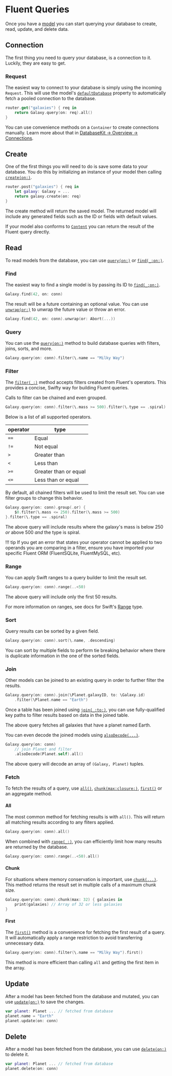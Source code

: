 # Fluent Queries

Once you have a [model](models.md) you can start querying your database to create, read, update, and delete data.

## Connection

The first thing you need to query your database, is a connection to it. Luckily, they are easy to get.

### Request

The easiest way to connect to your database is simply using the incoming `Request`. This will use the model's [`defaultDatabase`](https://api.vapor.codes/fluent/latest/Fluent/Protocols/Model.html#/s:6Fluent5ModelPAAE15defaultDatabase0D3Kit0D10IdentifierVy0D0QzGSgvpZ) property to automatically fetch a pooled connection to the database. 

```swift
router.get("galaxies") { req in
    return Galaxy.query(on: req).all()
}
```

You can use convenience methods on a `Container` to create connections manually. Learn more about that in [DatabaseKit &rarr; Overview &rarr; Connections](../database-kit/overview.md#connections).

## Create

One of the first things you will need to do is save some data to your database. You do this by initializing an instance of your model then calling [`create(on:)`](https://api.vapor.codes/fluent/latest/Fluent/Protocols/Model.html#/s:6Fluent5ModelPAAE6create2on3NIO15EventLoopFutureCyxG11DatabaseKit0I11Connectable_p_tF).

```swift
router.post("galaxies") { req in
    let galaxy: Galaxy = ... 
    return galaxy.create(on: req)
}
```

The create method will return the saved model. The returned model will include any generated fields such as the ID or fields with default values.

If your model also conforms to [`Content`](https://api.vapor.codes/vapor/latest/Vapor/Protocols/Content.html) you can return the result of the Fluent query directly.


## Read

To read models from the database, you can use [`query(on:)`](https://api.vapor.codes/fluent/latest/Fluent/Protocols/Model.html#/s:6Fluent5ModelPAAE6create2on3NIO15EventLoopFutureCyxG11DatabaseKit0I11Connectable_p_tF) or [`find(_:on:)`](https://api.vapor.codes/fluent/latest/Fluent/Protocols/Model.html#/s:6Fluent5ModelPAAE4find_2on3NIO15EventLoopFutureCyxSgG2IDQz_11DatabaseKit0J11Connectable_ptFZ).

### Find

The easiest way to find a single model is by passing its ID to [`find(_:on:)`](https://api.vapor.codes/fluent/latest/Fluent/Protocols/Model.html#/s:6Fluent5ModelPAAE4find_2on3NIO15EventLoopFutureCyxSgG2IDQz_11DatabaseKit0J11Connectable_ptFZ).

```swift
Galaxy.find(42, on: conn)
```

The result will be a future containing an optional value. You can use [`unwrap(or:)`](https://api.vapor.codes/core/latest/Core/Extensions/Future.html#/s:3NIO15EventLoopFutureC4CoreAD12OptionalTypeRzlE6unwrap2orACy07WrappedG0QzGs5Error_pyXA_tF) to unwrap the future value or throw an error.

```swift
Galaxy.find(42, on: conn).unwrap(or: Abort(...))
```

### Query

You can use the [`query(on:)`](https://api.vapor.codes/fluent/latest/Fluent/Protocols/Model.html#/s:6Fluent5ModelPAAE6create2on3NIO15EventLoopFutureCyxG11DatabaseKit0I11Connectable_p_tF) method to build database queries with filters, joins, sorts, and more. 

```swift
Galaxy.query(on: conn).filter(\.name == "Milky Way")
```

### Filter

The [`filter(_:)`](https://api.vapor.codes/fluent/latest/Fluent/Classes/QueryBuilder.html#/s:6Fluent12QueryBuilderC6filteryACyxq_GXDAA14FilterOperatorVyxq_GF) method accepts filters created from Fluent's operators. This provides a concise, Swifty way for building Fluent queries.

Calls to filter can be chained and even grouped.

```swift
Galaxy.query(on: conn).filter(\.mass >= 500).filter(\.type == .spiral)
```

Below is a list of all supported operators.

|operator|type|
|-|-|
|`==`|Equal|
|`!=`|Not equal|
|`>`|Greater than|
|`<`|Less than|
|`>=`|Greater than or equal|
|`<=`|Less than or equal|

By default, all chained filters will be used to limit the result set. You can use filter groups to change this behavior.

```swift
Galaxy.query(on: conn).group(.or) {
    $0.filter(\.mass <= 250).filter(\.mass >= 500)
}.filter(\.type == .spiral)
```

The above query will include results where the galaxy's mass is below 250 _or_ above 500 _and_ the type is spiral.

!!! tip
    If you get an error that states your operator cannot be applied to two operands you are comparing in a filter,
    ensure you have imported your specific Fluent ORM (FluentSQLite, FluentMySQL, etc).

### Range

You can apply Swift ranges to a query builder to limit the result set.

```swift
Galaxy.query(on: conn).range(..<50)
```

The above query will include only the first 50 results.

For more information on ranges, see docs for Swift's [Range](https://developer.apple.com/documentation/swift/range) type.

### Sort

Query results can be sorted by a given field. 

```swift
Galaxy.query(on: conn).sort(\.name, .descending)
```

You can sort by multiple fields to perform tie breaking behavior where there is duplicate information in the one of the sorted fields.

### Join

Other models can be joined to an existing query in order to further filter the results. 

```swift
Galaxy.query(on: conn).join(\Planet.galaxyID, to: \Galaxy.id)
    .filter(\Planet.name == "Earth")
```

Once a table has been joined using [`join(_:to:)`](https://api.vapor.codes/fluent/latest/Fluent/Classes/QueryBuilder.html#/s:6Fluent12QueryBuilderCA2A14JoinSupportingRzrlE4join_2to6methodACyxq_GXDs7KeyPathCyqd__qd_0_G_AJyqd_1_qd_2_G0bD6MethodQztr2_lF), you can use fully-qualified key paths to filter results based on data in the joined table.

The above query fetches all galaxies that have a planet named Earth.

You can even decode the joined models using [`alsoDecode(...)`](https://api.vapor.codes/fluent/latest/Fluent/Classes/QueryBuilder.html#/s:6Fluent12QueryBuilderC10alsoDecodeyACyxq__qd__tGqd__mAA5ModelRd__lF).

```swift
Galaxy.query(on: conn)
    // join Planet and filter
    .alsoDecode(Planet.self).all()
```

The above query will decode an array of `(Galaxy, Planet)` tuples.

### Fetch

To fetch the results of a query, use [`all()`](https://api.vapor.codes/fluent/latest/Fluent/Classes/QueryBuilder.html#/s:6Fluent12QueryBuilderC3all3NIO15EventLoopFutureCySayq_GGyF), [`chunk(max:closure:)`](https://api.vapor.codes/fluent/latest/Fluent/Classes/QueryBuilder.html#/s:6Fluent12QueryBuilderC5chunk3max7closure3NIO15EventLoopFutureCyytGSi_ySayq_GKctF),  [`first()`](https://api.vapor.codes/fluent/latest/Fluent/Classes/QueryBuilder.html#/s:6Fluent12QueryBuilderC5first3NIO15EventLoopFutureCyq_SgGyF) or an aggregate method.

#### All

The most common method for fetching results is with `all()`. This will return all matching results according to any fliters applied. 

```swift
Galaxy.query(on: conn).all()
```

When combined with [`range(_:)`](https://api.vapor.codes/fluent/latest/Fluent/Classes/QueryBuilder.html#/s:6Fluent12QueryBuilderC5rangeyACyxq_GXDSnySiGF), you can efficiently limit how many results are returned by the database.

```swift
Galaxy.query(on: conn).range(..<50).all()
```

#### Chunk

For situations where memory conservation is important, use [`chunk(...)`](https://api.vapor.codes/fluent/latest/Fluent/Classes/QueryBuilder.html#/s:6Fluent12QueryBuilderC5chunk3max7closure3NIO15EventLoopFutureCyytGSi_ySayq_GKctF). This method returns the result set in multiple calls of a maximum chunk size.

```swift
Galaxy.query(on: conn).chunk(max: 32) { galaxies in
    print(galaxies) // Array of 32 or less galaxies
}
```

#### First

The [`first()`](https://api.vapor.codes/fluent/latest/Fluent/Classes/QueryBuilder.html#/s:6Fluent12QueryBuilderC5first3NIO15EventLoopFutureCyq_SgGyF) method is a convenience for fetching the first result of a query. It will automatically apply a range restriction to avoid transferring unnecessary data.

```swift
Galaxy.query(on: conn).filter(\.name == "Milky Way").first()
```

This method is more efficient than calling `all` and getting the first item in the array.

## Update

After a model has been fetched from the database and mutated, you can use [`update(on:)`](https://api.vapor.codes/fluent/latest/Fluent/Protocols/Model.html#/s:6Fluent5ModelPAAE6update2on10originalID3NIO15EventLoopFutureCyxG11DatabaseKit0K11Connectable_p_0F0QzSgtF) to save the changes.

```swift
var planet: Planet ... // fetched from database
planet.name = "Earth"
planet.update(on: conn)
```

## Delete

After a model has been fetched from the database, you can use [`delete(on:)`](https://api.vapor.codes/fluent/latest/Fluent/Protocols/Model.html#/s:6Fluent5ModelPAAE6delete5force2on3NIO15EventLoopFutureCyytGSb_11DatabaseKit0J11Connectable_ptF) to delete it.

```swift
var planet: Planet ... // fetched from database
planet.delete(on: conn)
```
